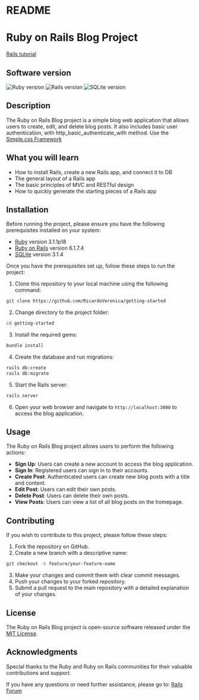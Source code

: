 # README

# Ruby on Rails Blog Project

[Rails tutorial](https://guides.rubyonrails.org/v6.1/getting_started.html)

## Software version

![Ruby version](https://img.shields.io/badge/Ruby-3.1.1p18-red)
![Rails version](https://img.shields.io/badge/Rails-6.1.7.4-orange)
![SQLite version](https://img.shields.io/badge/SQLite-3.1.4-blue)

## Description

The Ruby on Rails Blog project is a simple blog web application that allows
users to create, edit, and delete blog posts. It also includes basic user
authentication, with http_basic_authenticate_with method.
Use the [Simple.css Framework](https://simplecss.org/)

## What you will learn

- How to install Rails, create a new Rails app, and connect it to DB
- The general layout of a Rails app
- The basic principles of MVC and RESTful design
- How to quickly generate the starting pieces of a Rails app

## Installation

Before running the project, please ensure you have the following prerequisites installed on your system:

- [Ruby](https://www.ruby-lang.org/en/documentation/installation/) version 3.1.1p18
- [Ruby on Rails](https://guides.rubyonrails.org/getting_started.html#installing-rails) version 6.1.7.4
- [SQLite](https://www.sqlite.org/index.html) version 3.1.4

Once you have the prerequisites set up, follow these steps to run the project:

1. Clone this repository to your local machine using the following command:

```bash
git clone https://github.com/RicardoVeronica/getting-started
```

2. Change directory to the project folder:

```bash
cd getting-started
```

3. Install the required gems:

```bash
bundle install
```

4. Create the database and run migrations:

```bash
rails db:create
rails db:migrate
```

5. Start the Rails server:

```bash
rails server
```

6. Open your web browser and navigate to `http://localhost:3000` to access the blog application.

## Usage

The Ruby on Rails Blog project allows users to perform the following actions:

- **Sign Up**: Users can create a new account to access the blog application.
- **Sign In**: Registered users can sign in to their accounts.
- **Create Post**: Authenticated users can create new blog posts with a title and content.
- **Edit Post**: Users can edit their own posts.
- **Delete Post**: Users can delete their own posts.
- **View Posts**: Users can view a list of all blog posts on the homepage.

## Contributing

If you wish to contribute to this project, please follow these steps:

1. Fork the repository on GitHub.
2. Create a new branch with a descriptive name:

```bash
git checkout -b feature/your-feature-name
```

3. Make your changes and commit them with clear commit messages.
4. Push your changes to your forked repository.
5. Submit a pull request to the main repository with a detailed explanation of your changes.

## License

The Ruby on Rails Blog project is open-source software released under the [MIT License](LICENSE).

## Acknowledgments

Special thanks to the Ruby and Ruby on Rails communities for their valuable contributions and support.

If you have any questions or need further assistance, please go to:
[Rails Forum](https://discuss.rubyonrails.org/)
